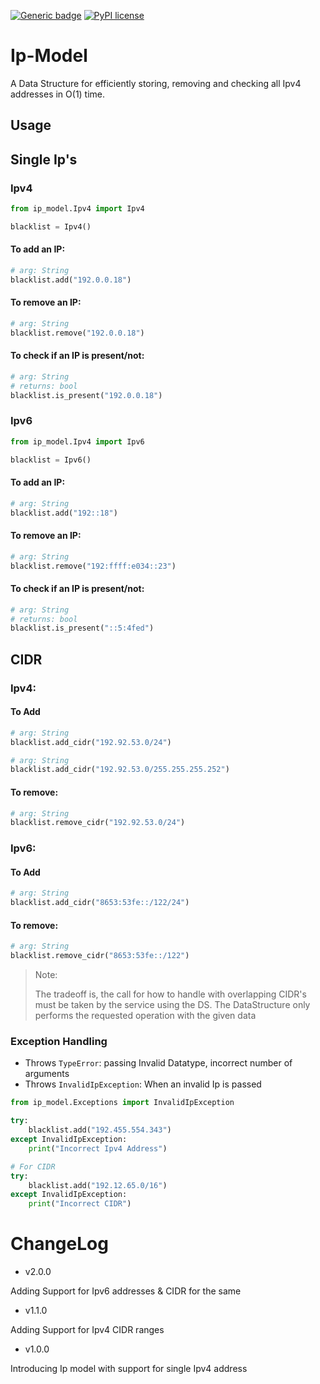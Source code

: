 [![Generic badge](https://img.shields.io/badge/ip__model-v2.0.0-brightgreen.svg)]()
[![PyPI license](https://img.shields.io/github/license/rakesht2499/ip_model)](https://github.com/rakesht2499/ip_model/blob/master/LICENSE/)

# Ip-Model

A Data Structure for efficiently storing, removing and checking all Ipv4 addresses in O(1) time.

## Usage

## Single Ip's

### Ipv4

```python
from ip_model.Ipv4 import Ipv4

blacklist = Ipv4()
```

#### To add an IP:

```python
# arg: String
blacklist.add("192.0.0.18")
```

#### To remove an IP:

```python
# arg: String
blacklist.remove("192.0.0.18")
```

#### To check if an IP is present/not:

```python
# arg: String
# returns: bool
blacklist.is_present("192.0.0.18")
```

### Ipv6

```python
from ip_model.Ipv4 import Ipv6

blacklist = Ipv6()
```

#### To add an IP:

```python
# arg: String
blacklist.add("192::18")
```

#### To remove an IP:

```python
# arg: String
blacklist.remove("192:ffff:e034::23")
```

#### To check if an IP is present/not:

```python
# arg: String
# returns: bool
blacklist.is_present("::5:4fed")
```


## CIDR

### Ipv4:

#### To Add

```python
# arg: String
blacklist.add_cidr("192.92.53.0/24")
```

```python
# arg: String
blacklist.add_cidr("192.92.53.0/255.255.255.252")
```

#### To remove:

```python
# arg: String
blacklist.remove_cidr("192.92.53.0/24")
```

### Ipv6:

#### To Add

```python
# arg: String
blacklist.add_cidr("8653:53fe::/122/24")
```

#### To remove:

```python
# arg: String
blacklist.remove_cidr("8653:53fe::/122")
```

> Note:
>
> The tradeoff is, the call for how to handle with overlapping CIDR's must be taken by the service using the DS. 
> The DataStructure only performs the requested operation with the given data


### Exception Handling

- Throws `TypeError`: passing Invalid Datatype, incorrect number of arguments
- Throws `InvalidIpException`: When an invalid Ip is passed

```python
from ip_model.Exceptions import InvalidIpException

try:
    blacklist.add("192.455.554.343")
except InvalidIpException:
    print("Incorrect Ipv4 Address")

# For CIDR
try:
    blacklist.add("192.12.65.0/16")
except InvalidIpException:
    print("Incorrect CIDR")
```

# ChangeLog


- v2.0.0

Adding Support for Ipv6 addresses & CIDR for the same

- v1.1.0

Adding Support for Ipv4 CIDR ranges

- v1.0.0 

Introducing Ip model with support for single Ipv4 address
